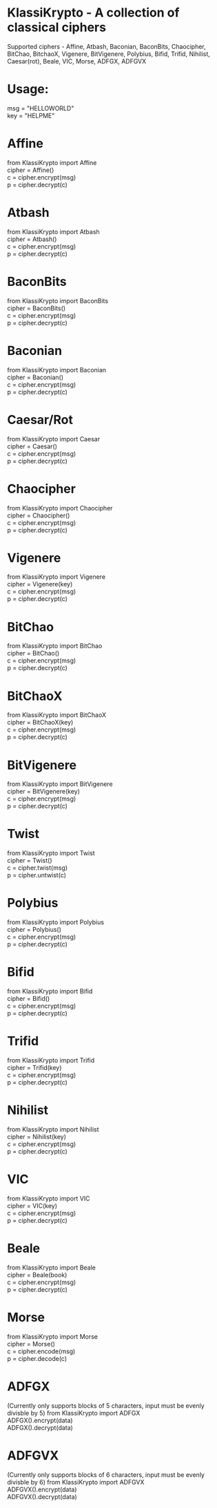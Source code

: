 # KlassiKrypto - A collection of classical ciphers  
Supported ciphers - Affine, Atbash, Baconian, BaconBits, Chaocipher, BitChao, BitchaoX, Vigenere, BitVigenere, Polybius, Bifid, Trifid, Nihilist, Caesar(rot), Beale, VIC, Morse, ADFGX, ADFGVX

# Usage:  
msg = "HELLOWORLD"  
key = "HELPME"  

# Affine  
from KlassiKrypto import Affine  
cipher = Affine()  
c = cipher.encrypt(msg)  
p = cipher.decrypt(c)  
# Atbash  
from KlassiKrypto import Atbash  
cipher = Atbash()  
c = cipher.encrypt(msg)  
p = cipher.decrypt(c)  
# BaconBits  
from KlassiKrypto import BaconBits  
cipher = BaconBits()  
c = cipher.encrypt(msg)  
p = cipher.decrypt(c)  
# Baconian  
from KlassiKrypto import Baconian  
cipher = Baconian()  
c = cipher.encrypt(msg)  
p = cipher.decrypt(c)  
# Caesar/Rot  
from KlassiKrypto import Caesar  
cipher = Caesar()  
c = cipher.encrypt(msg)  
p = cipher.decrypt(c)  
# Chaocipher  
from KlassiKrypto import Chaocipher  
cipher = Chaocipher()  
c = cipher.encrypt(msg)  
p = cipher.decrypt(c)  
# Vigenere  
from KlassiKrypto import Vigenere  
cipher = Vigenere(key)  
c = cipher.encrypt(msg)  
p = cipher.decrypt(c)  
# BitChao  
from KlassiKrypto import BitChao  
cipher = BitChao()  
c = cipher.encrypt(msg)  
p = cipher.decrypt(c)  
# BitChaoX  
from KlassiKrypto import BitChaoX  
cipher = BitChaoX(key)  
c = cipher.encrypt(msg)  
p = cipher.decrypt(c)  
# BitVigenere  
from KlassiKrypto import BitVigenere  
cipher = BitVigenere(key)  
c = cipher.encrypt(msg)  
p = cipher.decrypt(c)  
# Twist  
from KlassiKrypto import Twist  
cipher = Twist()  
c = cipher.twist(msg)  
p = cipher.untwist(c)  
# Polybius  
from KlassiKrypto import Polybius  
cipher = Polybius()  
c = cipher.encrypt(msg)  
p = cipher.decrypt(c)  
# Bifid  
from KlassiKrypto import Bifid  
cipher = Bifid()  
c = cipher.encrypt(msg)  
p = cipher.decrypt(c)  
# Trifid  
from KlassiKrypto import Trifid  
cipher = Trifid(key)  
c = cipher.encrypt(msg)  
p = cipher.decrypt(c)  
# Nihilist  
from KlassiKrypto import Nihilist  
cipher = Nihilist(key)  
c = cipher.encrypt(msg)  
p = cipher.decrypt(c)  
# VIC  
from KlassiKrypto import VIC  
cipher = VIC(key)  
c = cipher.encrypt(msg)  
p = cipher.decrypt(c)  
# Beale  
from KlassiKrypto import Beale  
cipher = Beale(book)  
c = cipher.encrypt(msg)  
p = cipher.decrypt(c)  
# Morse  
from KlassiKrypto import Morse  
cipher = Morse()  
c = cipher.encode(msg)  
p = cipher.decode(c)  
# ADFGX  
(Currently only supports blocks of 5 characters, input must be evenly divisble by 5)
from KlassiKrypto import ADFGX  
ADFGX().encrypt(data)  
ADFGX().decrypt(data)  
# ADFGVX  
(Currently only supports blocks of 6 characters, input must be evenly divisble by 6)
from KlassiKrypto import ADFGVX  
ADFGVX().encrypt(data)  
ADFGVX().decrypt(data)  

